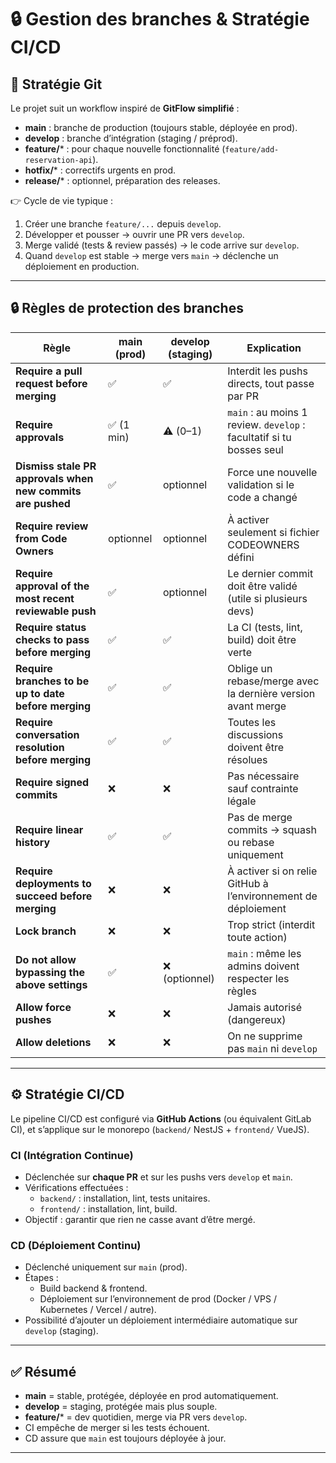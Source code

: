 # 🔒 Gestion des branches & Stratégie CI/CD

## 🌱 Stratégie Git

Le projet suit un workflow inspiré de **GitFlow simplifié** :

- **main** : branche de production (toujours stable, déployée en prod).
- **develop** : branche d’intégration (staging / préprod).
- **feature/*** : pour chaque nouvelle fonctionnalité (`feature/add-reservation-api`).
- **hotfix/*** : correctifs urgents en prod.
- **release/*** : optionnel, préparation des releases.

👉 Cycle de vie typique :
1. Créer une branche `feature/...` depuis `develop`.
2. Développer et pousser → ouvrir une PR vers `develop`.
3. Merge validé (tests & review passés) → le code arrive sur `develop`.
4. Quand `develop` est stable → merge vers `main` → déclenche un déploiement en production.

---

## 🔒 Règles de protection des branches

| Règle                                                                 | main (prod) | develop (staging) | Explication                                                                 |
|----------------------------------------------------------------------|-------------|-------------------|-----------------------------------------------------------------------------|
| **Require a pull request before merging**                             | ✅           | ✅                 | Interdit les pushs directs, tout passe par PR                               |
| **Require approvals**                                                 | ✅ (1 min)  | ⚠️ (0–1)          | `main` : au moins 1 review. `develop` : facultatif si tu bosses seul        |
| **Dismiss stale PR approvals when new commits are pushed**            | ✅           | optionnel          | Force une nouvelle validation si le code a changé                           |
| **Require review from Code Owners**                                   | optionnel   | optionnel          | À activer seulement si fichier CODEOWNERS défini                            |
| **Require approval of the most recent reviewable push**               | ✅           | optionnel          | Le dernier commit doit être validé (utile si plusieurs devs)                |
| **Require status checks to pass before merging**                      | ✅           | ✅                 | La CI (tests, lint, build) doit être verte                                  |
| **Require branches to be up to date before merging**                  | ✅           | ✅                 | Oblige un rebase/merge avec la dernière version avant merge                 |
| **Require conversation resolution before merging**                    | ✅           | ✅                 | Toutes les discussions doivent être résolues                                |
| **Require signed commits**                                            | ❌           | ❌                 | Pas nécessaire sauf contrainte légale                                       |
| **Require linear history**                                            | ✅           | ✅                 | Pas de merge commits → squash ou rebase uniquement                         |
| **Require deployments to succeed before merging**                     | ❌           | ❌                 | À activer si on relie GitHub à l’environnement de déploiement               |
| **Lock branch**                                                       | ❌           | ❌                 | Trop strict (interdit toute action)                                         |
| **Do not allow bypassing the above settings**                         | ✅           | ❌ (optionnel)     | `main` : même les admins doivent respecter les règles                       |
| **Allow force pushes**                                                | ❌           | ❌                 | Jamais autorisé (dangereux)                                                 |
| **Allow deletions**                                                   | ❌           | ❌                 | On ne supprime pas `main` ni `develop`                                      |

---

## ⚙️ Stratégie CI/CD

Le pipeline CI/CD est configuré via **GitHub Actions** (ou équivalent GitLab CI), et s’applique sur le monorepo (`backend/` NestJS + `frontend/` VueJS).

### CI (Intégration Continue)
- Déclenchée sur **chaque PR** et sur les pushs vers `develop` et `main`.
- Vérifications effectuées :
  - `backend/` : installation, lint, tests unitaires.
  - `frontend/` : installation, lint, build.
- Objectif : garantir que rien ne casse avant d’être mergé.

### CD (Déploiement Continu)
- Déclenché uniquement sur `main` (prod).
- Étapes :
  - Build backend & frontend.
  - Déploiement sur l’environnement de prod (Docker / VPS / Kubernetes / Vercel / autre).
- Possibilité d’ajouter un déploiement intermédiaire automatique sur `develop` (staging).

---

## ✅ Résumé

- **main** = stable, protégée, déployée en prod automatiquement.  
- **develop** = staging, protégée mais plus souple.  
- **feature/*** = dev quotidien, merge via PR vers `develop`.  
- CI empêche de merger si les tests échouent.  
- CD assure que `main` est toujours déployée à jour.  

---